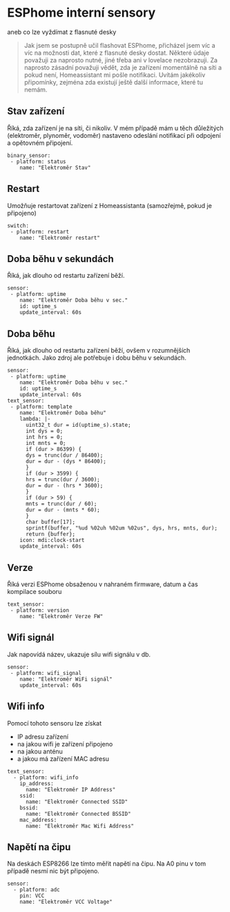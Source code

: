 # ESPhome interní sensory
 aneb co lze vyždímat z flasnuté desky
> Jak jsem se postupně učil flashovat ESPhome, přicházel jsem víc a víc na možnosti dat, které z flasnuté desky dostat.
> Některé údaje považuji za naprosto nutné, jiné třeba ani v lovelace nezobrazuji.
> Za naprosto zásadní považuji vědět, zda je zařízení momentálně na síti a pokud není, Homeassistant mi pošle notifikaci. 
> Uvítám jakékoliv připomínky, zejména zda existují ještě další informace, které tu nemám.
## Stav zařízení
Říká, zda zařízení je na síti, či nikoliv. V mém případě mám u těch důležitých (elektroměr, plynoměr, vodoměr) nastaveno odeslání notifikací při odpojení a opětovném připojení.
```
binary_sensor:
 - platform: status
    name: "Elektroměr Stav"
```
## Restart
Umožňuje restartovat zařízení z Homeassistanta (samozřejmě, pokud je připojeno)
```
switch:
 - platform: restart
    name: "Elektroměr restart"
```
## Doba běhu v sekundách
Říká, jak dlouho od restartu zařízení běží. 
```
sensor:
 - platform: uptime
    name: "Elektroměr Doba běhu v sec."
    id: uptime_s
    update_interval: 60s
```
## Doba běhu
Říká, jak dlouho od restartu zařízení běží, ovšem v rozumnějších jednotkách. 
Jako zdroj ale potřebuje i dobu běhu v sekundách.   
```
sensor:
 - platform: uptime
    name: "Elektroměr Doba běhu v sec."
    id: uptime_s
    update_interval: 60s
text_sensor:
 - platform: template
    name: "Elektroměr Doba běhu"
    lambda: |-
      uint32_t dur = id(uptime_s).state;
      int dys = 0;
      int hrs = 0;
      int mnts = 0;
      if (dur > 86399) {
      dys = trunc(dur / 86400);
      dur = dur - (dys * 86400);
      }
      if (dur > 3599) {
      hrs = trunc(dur / 3600);
      dur = dur - (hrs * 3600);
      }
      if (dur > 59) {
      mnts = trunc(dur / 60);
      dur = dur - (mnts * 60);
      }
      char buffer[17];
      sprintf(buffer, "%ud %02uh %02um %02us", dys, hrs, mnts, dur);
      return {buffer};
    icon: mdi:clock-start
    update_interval: 60s
```
##  Verze
Říká verzi ESPhome obsaženou v nahraném firmware, datum a čas kompilace souboru
```
text_sensor:
 - platform: version
    name: "Elektroměr Verze FW"
```
##  Wifi signál
Jak napovídá název, ukazuje sílu wifi signálu v db. 
```
sensor:
 - platform: wifi_signal
    name: "Elektroměr WiFi signál"
    update_interval: 60s
```
## Wifi info
Pomocí tohoto sensoru  lze získat
 - IP adresu zařízení
 - na jakou wifi je zařízení připojeno
 - na jakou anténu
 - a jakou má zařízení MAC adresu
```
text_sensor:
  - platform: wifi_info
    ip_address:
      name: "Elektroměr IP Address"
    ssid:
      name: "Elektroměr Connected SSID"
    bssid:
      name: "Elektroměr Connected BSSID"
    mac_address:
      name: "Elektroměr Mac Wifi Address"
```
## Napětí na čipu
Na deskách ESP8266 lze tímto měřit napětí na čipu. Na A0 pinu v tom případě nesmí nic být připojeno.
```
sensor:
  - platform: adc
    pin: VCC
    name: "Elektroměr VCC Voltage"
